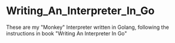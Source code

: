 # Writing_An_Interpreter_In_Go
These are my "Monkey" Interpreter written in Golang, following the instructions in book "Writing An Interpreter In Go"
